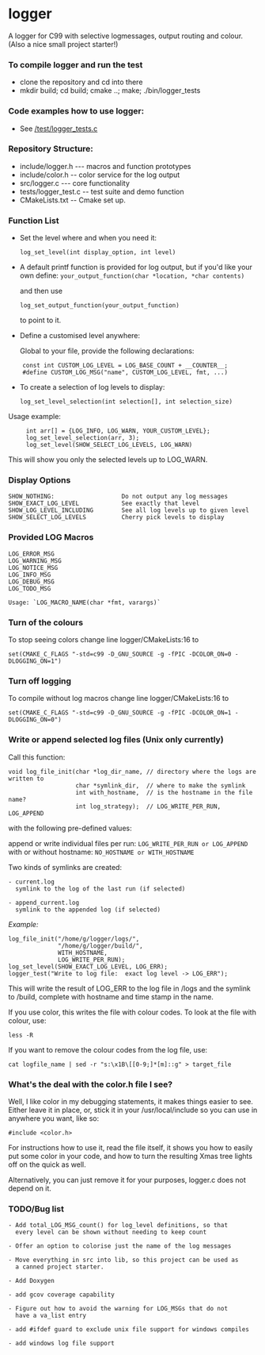 # logger
A logger for C99 with selective logmessages, output routing and colour.  
(Also a nice small project starter!)


### To compile logger and run the test

  - clone the repository and cd into there
  - mkdir build; cd build; cmake ..; make; ./bin/logger_tests

### Code examples how to use logger:

   - See [/test/logger_tests.c](https://github.com/GabrielaBarbara/logger/blob/master/test/logger_tests.c)
  
### Repository Structure:

  - include/logger.h --- macros and function prototypes 
  - include/color.h  -- color service for the log output
  - src/logger.c --- core functionality
  - tests/logger_test.c -- test suite and demo function
  - CMakeLists.txt -- Cmake set up.


### Function List

* Set the level where and when you need it:

    `log_set_level(int display_option, int level)`

* A default printf function is provided for log output, but if you'd like your own
  define:
    `your_output_function(char *location, *char contents)`

   and then use

    `log_set_output_function(your_output_function)`

  to point to it.

* Define a customised level anywhere:

  Global to your file, provide the following declarations:
```
    const int CUSTOM_LOG_LEVEL = LOG_BASE_COUNT + __COUNTER__;
    #define CUSTOM_LOG_MSG("name", CUSTOM_LOG_LEVEL, fmt, ...)
```

 * To create a selection of log levels to display:

    `log_set_level_selection(int selection[], int selection_size)`

  Usage example:
```
     int arr[] = {LOG_INFO, LOG_WARN, YOUR_CUSTOM_LEVEL};
     log_set_level_selection(arr, 3);
     log_set_level(SHOW_SELECT_LOG_LEVELS, LOG_WARN)
```

  This will show you only the selected levels up to LOG_WARN.

### Display Options

    SHOW_NOTHING:                   Do not output any log messages
    SHOW_EXACT_LOG_LEVEL            See exactly that level
    SHOW_LOG_LEVEL_INCLUDING        See all log levels up to given level
    SHOW_SELECT_LOG_LEVELS          Cherry pick levels to display


### Provided LOG Macros

    LOG_ERROR_MSG    
    LOG_WARNING_MSG 
    LOG_NOTICE_MSG
    LOG_INFO_MSG
    LOG_DEBUG_MSG
    LOG_TODO_MSG

    Usage: `LOG_MACRO_NAME(char *fmt, varargs)`


### Turn of the colours

  To stop seeing colors change line logger/CMakeLists:16 to

  `set(CMAKE_C_FLAGS "-std=c99 -D_GNU_SOURCE -g -fPIC -DCOLOR_ON=0 -DLOGGING_ON=1")`

### Turn off logging

  To compile without log macros change line logger/CMakeLists:16 to

  `set(CMAKE_C_FLAGS "-std=c99 -D_GNU_SOURCE -g -fPIC -DCOLOR_ON=1 -DLOGGING_ON=0")`

### Write or append selected log files (Unix only currently)

  Call this function:

    void log_file_init(char *log_dir_name, // directory where the logs are written to
                       char *symlink_dir,  // where to make the symlink
                       int with_hostname,  // is the hostname in the file name?
                       int log_strategy);  // LOG_WRITE_PER_RUN, LOG_APPEND

  with the following pre-defined values:

  append or write individual files per run: `LOG_WRITE_PER_RUN or LOG_APPEND`
  with or without hostname:                 `NO_HOSTNAME or WITH_HOSTNAME`


  Two kinds of symlinks are created:  

    - current.log  
      symlink to the log of the last run (if selected)

    - append_current.log
      symlink to the appended log (if selected)

  *Example:*

    log_file_init("/home/g/logger/logs/", 
                  "/home/g/logger/build/",  
                  WITH_HOSTNAME,
                  LOG_WRITE_PER_RUN);
    log_set_level(SHOW_EXACT_LOG_LEVEL, LOG_ERR);
    logger_test("Write to log file:  exact log level -> LOG_ERR");

  This will write the result of LOG_ERR to the log file in /logs and
  the symlink to /build, complete with hostname and time stamp in
  the name.

  If you use color, this writes the file with colour codes.  To look
  at the file with colour, use:

    less -R

  If you want to remove the colour codes from the log file, use:

    cat logfile_name | sed -r "s:\x1B\[[0-9;]*[m]::g" > target_file


### What's the deal with the color.h file I see?

   Well, I like color in my debugging statements, it makes things
   easier to see.  Either leave it in place, or, stick it in your
   /usr/local/include so you can use in anywhere you want, like so:

   `#include <color.h>`

   For instructions how to use it, read the file itself, it shows you
   how to easily put some color in your code, and how to turn the
   resulting Xmas tree lights off on the quick as well.

   Alternatively, you can just remove it for your purposes, logger.c
   does not depend on it.

### TODO/Bug list

    - Add total_LOG_MSG_count() for log_level definitions, so that
      every level can be shown without needing to keep count

    - Offer an option to colorise just the name of the log messages

    - Move everything in src into lib, so this project can be used as
      a canned project starter.

    - Add Doxygen 

    - add gcov coverage capability

    - Figure out how to avoid the warning for LOG_MSGs that do not
      have a va_list entry

    - add #ifdef guard to exclude unix file support for windows compiles

    - add windows log file support

